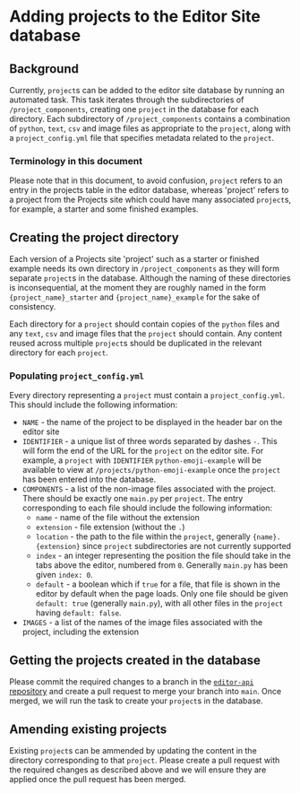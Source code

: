 # Adding projects to the Editor Site database

## Background
Currently, `project`s can be added to the editor site database by running an automated task. This task iterates through the subdirectories of `/project_components`, creating one `project` in the database for each directory. Each subdirectory of `/project_components` contains a combination of `python`, `text`, `csv` and image files as appropriate to the `project`, along with a `project_config.yml` file that specifies metadata related to the `project`.

### Terminology in this document
Please note that in this document, to avoid confusion, `project` refers to an entry in the projects table in the editor database, whereas 'project' refers to a project from the Projects site which could have many associated `project`s, for example, a starter and some finished examples.

## Creating the project directory
Each version of a Projects site 'project' such as a starter or finished example needs its own directory in `/project_components` as they will form separate `project`s in the database. Although the naming of these directories is inconsequential, at the moment they are roughly named in the form `{project_name}_starter` and `{project_name}_example` for the sake of consistency.

Each directory for a `project` should contain copies of the `python` files and any `text`, `csv` and image files that the `project` should contain. Any content reused across multiple `project`s should be duplicated in the relevant directory for each `project`. 

### Populating `project_config.yml`
Every directory representing a `project` must contain a `project_config.yml`. This should include the following information:

- `NAME` - the name of the project to be displayed in the header bar on the editor site
- `IDENTIFIER` - a unique list of three words separated by dashes `-`. This will form the end of the URL for the `project` on the editor site. For example, a `project` with `IDENTIFIER` `python-emoji-example` will be available to view at `/projects/python-emoji-example` once the `project` has been entered into the database.
- `COMPONENTS` - a list of the non-image files associated with the project. There should be exactly one `main.py` per `project`. The entry corresponding to each file should include the following information:
  - `name` - name of the file without the extension
  - `extension` - file extension (without the `.`)
  - `location` - the path to the file within the `project`, generally `{name}.{extension}` since `project` subdirectories are not currently supported
  - `index` - an integer representing the position the file should take in the tabs above the editor, numbered from `0`. Generally `main.py` has been given `index: 0`.
  - `default` - a boolean which if `true` for a file, that file is shown in the editor by default when the page loads. Only one file should be given `default: true` (generally `main.py`), with all other files in the `project` having `default: false`.
- `IMAGES` - a list of the names of the image files associated with the project, including the extension

## Getting the projects created in the database
Please commit the required changes to a branch in the [`editor-api` repository](https://github.com/RaspberryPiFoundation/editor-ui/) and create a pull request to merge your branch into `main`. Once merged, we will run the task to create your `project`s in the database.

## Amending existing projects
Existing `project`s can be ammended by updating the content in the directory corresponding to that `project`. Please create a pull request with the required changes as described above and we will ensure they are applied once the pull request has been merged.

